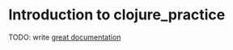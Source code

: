# Introduction to clojure_practice

TODO: write [great documentation](http://jacobian.org/writing/great-documentation/what-to-write/)
